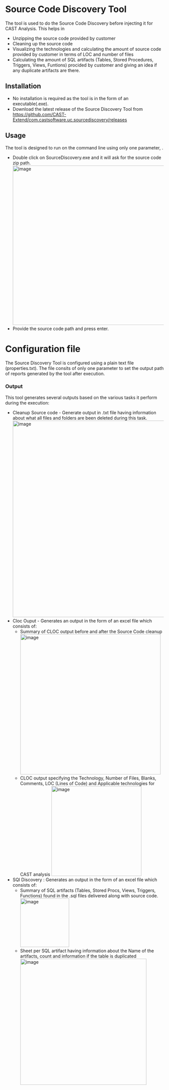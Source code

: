# Source Code Discovery Tool
The tool is used to do the Source Code Discovery before injecting it for CAST Analysis. This helps in
 * Unzipping the source code provided by customer
 * Cleaning up the source code
 * Visualizing the technologies and calculating the amount of source code provided by customer in terms of LOC and number of files
 * Calculating the amount of SQL artifacts (Tables, Stored Procedures, Triggers, Views, Funtions) procided by customer and giving an idea if any duplicate artifacts are there.

## Installation
* No installation is required as the tool is in the form of an executable(.exe). 
* Download the latest release of the Source Discovery Tool from https://github.com/CAST-Extend/com.castsoftware.uc.sourcediscovery/releases

## Usage
The tool is designed to run on the command line using only one parameter, <Source Code Zip Path>.

 * Double click on SourceDiscovery.exe and it will ask for the source code zip path.
    <img width="507" alt="image" src="https://user-images.githubusercontent.com/40420165/198990336-82c5fb60-94a7-43c2-801a-c54537c88cfa.png">
 * Provide the source code path and press enter.

# Configuration file
The Source Discovery Tool is configured using a plain text file (properties.txt).  The file consits of only one parameter to set the output path of reports generated by the tool after execution.  

### Output
This tool generates several outputs based on the various tasks it perform during the execution:
  * Cleanup Source code - Generate output in .txt file having information about what all files and folders are been deleted during this task.
     <img width="625" alt="image" src="https://user-images.githubusercontent.com/40420165/198990848-bf445066-e003-4e01-b2b4-3f60c44e9326.png">
  * Cloc Ouput - Generates an output in the form of an excel file which consists of:
    * Summary of CLOC output before and after the Source Code cleanup
      <img width="446" alt="image" src="https://user-images.githubusercontent.com/40420165/198991087-81b9cbcc-262d-46b8-8021-ecbc8ead8b0b.png">
    * CLOC output specifying the Technology, Number of Files, Blanks, Comments, LOC (Lines of Code) and Applicable technologies for CAST analysis 
      <img width="286" alt="image" src="https://user-images.githubusercontent.com/40420165/198991213-538720f4-19d4-42ad-bc47-de316b161379.png">
  * SQl Discovery : Generates an output in the form of an excel file which consists of: 
    * Summary of SQL artifacts (Tables, Stored Procs, Views, Triggers, Functions) found in the .sql files delivered along with source code.
      <img width="155" alt="image" src="https://user-images.githubusercontent.com/40420165/198991502-754f9dde-9a61-4e10-ab61-c639e5c1bf40.png">
    * Sheet per SQL artifact having information about the Name of the artifacts, count and information if the table is duplicated
      <img width="401" alt="image" src="https://user-images.githubusercontent.com/40420165/198992109-ecc27504-9556-4f2c-86bb-43523ac7a45e.png">


